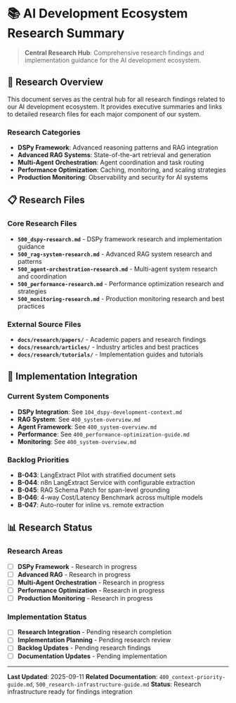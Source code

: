 # 📚 AI Development Ecosystem Research Summary

> **Central Research Hub**: Comprehensive research findings and implementation guidance for the AI development ecosystem.

<!-- RESEARCH_SYSTEM: 500_research-infrastructure-guide.md -->
<!-- CORE_SYSTEM: 400_project-overview.md, 400_system-overview.md, 000_backlog.md, 100_cursor-memory-context.md -->

## 🎯 **Research Overview**

This document serves as the central hub for all research findings related to our AI development ecosystem. It provides executive summaries and links to detailed research files for each major component of our system.

### **Research Categories**
- **DSPy Framework**: Advanced reasoning patterns and RAG integration
- **Advanced RAG Systems**: State-of-the-art retrieval and generation
- **Multi-Agent Orchestration**: Agent coordination and task routing
- **Performance Optimization**: Caching, monitoring, and scaling strategies
- **Production Monitoring**: Observability and security for AI systems

## 📋 **Research Files**

### **Core Research Files**
- **`500_dspy-research.md`** - DSPy framework research and implementation guidance
- **`500_rag-system-research.md`** - Advanced RAG system research and patterns
- **`500_agent-orchestration-research.md`** - Multi-agent system research and coordination
- **`500_performance-research.md`** - Performance optimization research and strategies
- **`500_monitoring-research.md`** - Production monitoring research and best practices

### **External Source Files**
- **`docs/research/papers/`** - Academic papers and research findings
- **`docs/research/articles/`** - Industry articles and best practices
- **`docs/research/tutorials/`** - Implementation guides and tutorials

## 🔗 **Implementation Integration**

### **Current System Components**
- **DSPy Integration**: See `104_dspy-development-context.md`
- **RAG System**: See `400_system-overview.md`
- **Agent Framework**: See `400_system-overview.md`
- **Performance**: See `400_performance-optimization-guide.md`
- **Monitoring**: See `400_system-overview.md`

### **Backlog Priorities**
- **B-043**: LangExtract Pilot with stratified document sets
- **B-044**: n8n LangExtract Service with configurable extraction
- **B-045**: RAG Schema Patch for span-level grounding
- **B-046**: 4-way Cost/Latency Benchmark across multiple models
- **B-047**: Auto-router for inline vs. remote extraction

## 📊 **Research Status**

### **Research Areas**
- [ ] **DSPy Framework** - Research in progress
- [ ] **Advanced RAG** - Research in progress
- [ ] **Multi-Agent Orchestration** - Research in progress
- [ ] **Performance Optimization** - Research in progress
- [ ] **Production Monitoring** - Research in progress

### **Implementation Status**
- [ ] **Research Integration** - Pending research completion
- [ ] **Implementation Planning** - Pending research review
- [ ] **Backlog Updates** - Pending research findings
- [ ] **Documentation Updates** - Pending implementation

---

**Last Updated**: 2025-09-11
**Related Documentation**: `400_context-priority-guide.md`, `500_research-infrastructure-guide.md`
**Status**: Research infrastructure ready for findings integration
